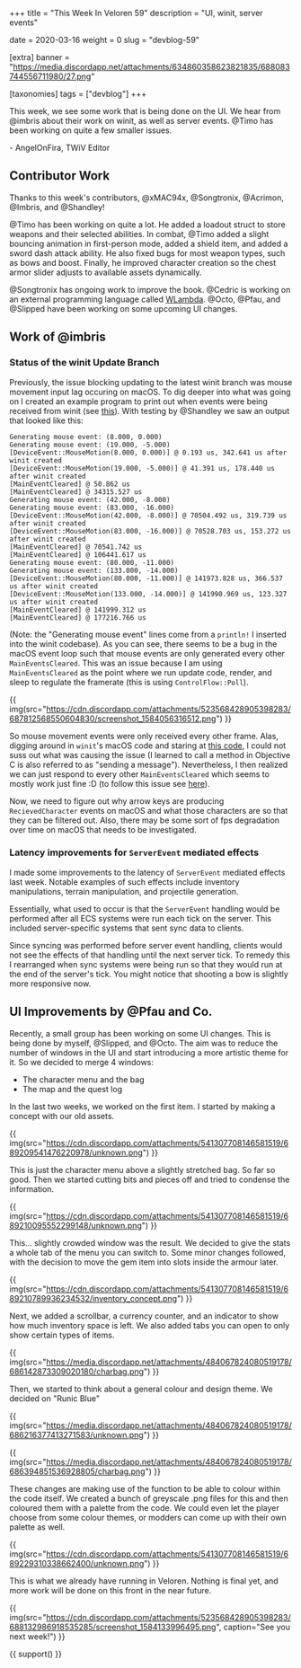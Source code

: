 +++
title = "This Week In Veloren 59"
description = "UI, winit, server events"

date = 2020-03-16
weight = 0
slug = "devblog-59"

[extra]
banner = "https://media.discordapp.net/attachments/634860358623821835/688083744556711980/27.png"

[taxonomies]
tags = ["devblog"]
+++

This week, we see some work that is being done on the UI. We hear from @imbris about their work on winit, as well as server events. @Timo has been working on quite a few smaller issues.

\- AngelOnFira, TWiV Editor

## Contributor Work

Thanks to this week's contributors, @xMAC94x, @Songtronix, @Acrimon, @Imbris, and @Shandley!

@Timo has been working on quite a lot. He added a loadout struct to store weapons and their selected abilities. In combat, @Timo added a slight bouncing animation in first-person mode, added a shield item, and added a sword dash attack ability. He also fixed bugs for most weapon types, such as bows and boost. Finally, he improved character creation so the chest armor slider adjusts to available assets dynamically.

@Songtronix has ongoing work to improve the book. @Cedric is working on an external programming language called [WLambda](https://github.com/WeirdConstructor/WLambda). @Octo, @Pfau, and @Slipped have been working on some upcoming UI changes.

## Work of @imbris

### Status of the winit Update Branch

Previously, the issue blocking updating to the latest winit branch was mouse movement input lag occuring on macOS. To dig deeper into what was going on I created an example program to print out when events were being received from winit (see [this](https://github.com/Imberflur/winit/blob/04ab898d0939752df709c403c382838c207ea0e4/examples/mouse_test.rs)). With testing by @Shandley we saw an output that looked like this:

```
Generating mouse event: (8.000, 0.000)
Generating mouse event: (19.000, -5.000)
[DeviceEvent::MouseMotion(8.000, 0.000)] @ 0.193 us, 342.641 us after winit created
[DeviceEvent::MouseMotion(19.000, -5.000)] @ 41.391 us, 178.440 us after winit created
[MainEventCleared] @ 50.862 us
[MainEventCleared] @ 34315.527 us
Generating mouse event: (42.000, -8.000)
Generating mouse event: (83.000, -16.000)
[DeviceEvent::MouseMotion(42.000, -8.000)] @ 70504.492 us, 319.739 us after winit created
[DeviceEvent::MouseMotion(83.000, -16.000)] @ 70528.703 us, 153.272 us after winit created
[MainEventCleared] @ 70541.742 us
[MainEventCleared] @ 106441.617 us
Generating mouse event: (80.000, -11.000)
Generating mouse event: (133.000, -14.000)
[DeviceEvent::MouseMotion(80.000, -11.000)] @ 141973.828 us, 366.537 us after winit created
[DeviceEvent::MouseMotion(133.000, -14.000)] @ 141990.969 us, 123.327 us after winit created
[MainEventCleared] @ 141999.312 us
[MainEventCleared] @ 177216.766 us
```

(Note: the "Generating mouse event" lines come from a `println!` I inserted into the winit codebase).
As you can see, there seems to be a bug in the macOS event loop such that mouse events are only generated every other `MainEventsCleared`. This was an issue because I am using `MainEventsCleared` as the point where we run update code, render, and sleep to regulate the framerate (this is using `ControlFlow::Poll`).

{{ img(src="https://cdn.discordapp.com/attachments/523568428905398283/687812568550604830/screenshot_1584056316512.png") }}

So mouse movement events were only received every other frame. Alas, digging around in `winit`'s macOS code and staring at [this code](https://opensource.apple.com/source/CF/CF-1153.18/CFRunLoop.c.auto.html), I could not suss out what was causing the issue (I learned to call a method in Objective C is also referred to as "sending a message"). Nevertheless, I then realized we can just respond to every other `MainEventsCleared` which seems to mostly work just fine :D (to follow this issue see [here](https://github.com/rust-windowing/winit/issues/1418)).

Now, we need to figure out why arrow keys are producing `RecievedCharacter` events on macOS and what those characters are so that they can be filtered out. Also, there may be some sort of fps degradation over time on macOS that needs to be investigated.

### Latency improvements for `ServerEvent` mediated effects

I made some improvements to the latency of `ServerEvent` mediated effects last week. Notable examples of such effects include inventory manipulations, terrain manipulation, and projectile generation.

Essentially, what used to occur is that the `ServerEvent` handling would be performed after all ECS systems were run each tick on the server. This included server-specific systems that sent sync data to clients.

Since syncing was performed before server event handling, clients would not see the effects of that handling until the next server tick. To remedy this I rearranged when sync systems were being run so that they would run at the end of the server's tick. You might notice that shooting a bow is slightly more responsive now.

## UI Improvements by @Pfau and Co.

Recently, a small group has been working on some UI changes. This is being done by myself, @Slipped, and @Octo. The aim was to reduce the number of windows in the UI and start introducing a more artistic theme for it. So we decided to merge 4 windows:

- The character menu and the bag
- The map and the quest log

In the last two weeks, we worked on the first item. I started by making a concept with our old assets.

{{ img(src="https://cdn.discordapp.com/attachments/541307708146581519/689209541476220978/unknown.png") }}

This is just the character menu above a slightly stretched bag. So far so good. Then we started cutting bits and pieces off and tried to condense the information.

{{ img(src="https://cdn.discordapp.com/attachments/541307708146581519/689210095552299148/unknown.png") }}

This... slightly crowded window was the result. We decided to give the stats a whole tab of the menu you can switch to. Some minor changes followed, with the decision to move the gem item into slots inside the armour later.

{{ img(src="https://cdn.discordapp.com/attachments/541307708146581519/689210789936234532/inventory_concept.png") }}

Next, we added a scrollbar, a currency counter, and an indicator to show how much inventory space is left. We also added tabs you can open to only show certain types of items.

{{ img(src="https://media.discordapp.net/attachments/484067824080519178/686142873309020180/charbag.png") }}

Then, we started to think about a general colour and design theme. We decided on "Runic Blue"

{{ img(src="https://media.discordapp.net/attachments/484067824080519178/686216377413271583/unknown.png") }}

{{ img(src="https://media.discordapp.net/attachments/484067824080519178/686394851536928805/charbag.png") }}

These changes are making use of the function to be able to colour within the code itself. We created a bunch of greyscale .png files for this and then coloured them with a palette from the code. We could even let the player choose from some colour themes, or modders can come up with their own palette as well.

{{ img(src="https://cdn.discordapp.com/attachments/541307708146581519/689229310338662400/unknown.png") }}

This is what we already have running in Veloren. Nothing is final yet, and more work will be done on this front in the near future.

{{ img(src="https://cdn.discordapp.com/attachments/523568428905398283/688132986918535285/screenshot_1584133996495.png", caption="See you next week!") }}

{{ support() }}
